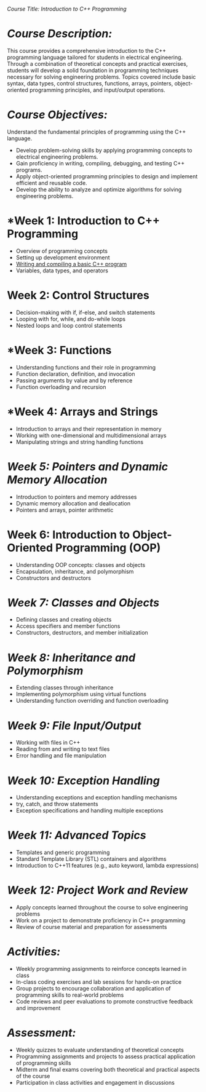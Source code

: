  *Course Title: Introduction to C++ Programming* 

# *Course Description:*
This course provides a comprehensive introduction to the C++ programming language tailored for students in electrical engineering. Through a combination of theoretical concepts and practical exercises, students will develop a solid foundation in programming techniques necessary for solving engineering problems. Topics covered include basic syntax, data types, control structures, functions, arrays, pointers, object-oriented programming principles, and input/output operations.

# *Course Objectives:*
Understand the fundamental principles of programming using the C++ language.
- Develop problem-solving skills by applying programming concepts to electrical engineering problems.
- Gain proficiency in writing, compiling, debugging, and testing C++ programs.
- Apply object-oriented programming principles to design and implement efficient and reusable code.
- Develop the ability to analyze and optimize algorithms for solving engineering problems.

# *Week 1: Introduction to C++ Programming
- Overview of programming concepts
- Setting up development environment
- [Writing and compiling a basic C++ program](https://www.youtube.com/watch?v=imNlJohlLPk&pp=ygUkT3ZlcnZpZXcgb2YgYysrIHByb2dyYW1taW5nIGNvbmNlcHRz)
- Variables, data types, and operators

# Week 2: Control Structures
- Decision-making with if, if-else, and switch statements
- Looping with for, while, and do-while loops
- Nested loops and loop control statements

# *Week 3: Functions
- Understanding functions and their role in programming
- Function declaration, definition, and invocation
- Passing arguments by value and by reference
- Function overloading and recursion

# *Week 4: Arrays and Strings
- Introduction to arrays and their representation in memory
- Working with one-dimensional and multidimensional arrays
- Manipulating strings and string handling functions

# *Week 5: Pointers and Dynamic Memory Allocation*
- Introduction to pointers and memory addresses
- Dynamic memory allocation and deallocation
- Pointers and arrays, pointer arithmetic

# Week 6: Introduction to Object-Oriented Programming (OOP)
- Understanding OOP concepts: classes and objects
- Encapsulation, inheritance, and polymorphism
- Constructors and destructors

# *Week 7: Classes and Objects*
- Defining classes and creating objects
- Access specifiers and member functions
- Constructors, destructors, and member initialization

# *Week 8: Inheritance and Polymorphism*
- Extending classes through inheritance
- Implementing polymorphism using virtual functions
- Understanding function overriding and function overloading

# *Week 9: File Input/Output*
- Working with files in C++
- Reading from and writing to text files
- Error handling and file manipulation

# *Week 10: Exception Handling*
- Understanding exceptions and exception handling mechanisms
- try, catch, and throw statements
- Exception specifications and handling multiple exceptions

# *Week 11: Advanced Topics*
- Templates and generic programming
- Standard Template Library (STL) containers and algorithms
- Introduction to C++11 features (e.g., auto keyword, lambda expressions)

# *Week 12: Project Work and Review*
- Apply concepts learned throughout the course to solve engineering problems
- Work on a project to demonstrate proficiency in C++ programming
- Review of course material and preparation for assessments

# *Activities:*
- Weekly programming assignments to reinforce concepts learned in class
- In-class coding exercises and lab sessions for hands-on practice
- Group projects to encourage collaboration and application of programming skills to real-world problems
- Code reviews and peer evaluations to promote constructive feedback and improvement

# *Assessment:*
- Weekly quizzes to evaluate understanding of theoretical concepts
- Programming assignments and projects to assess practical application of programming skills
- Midterm and final exams covering both theoretical and practical aspects of the course
- Participation in class activities and engagement in discussions
